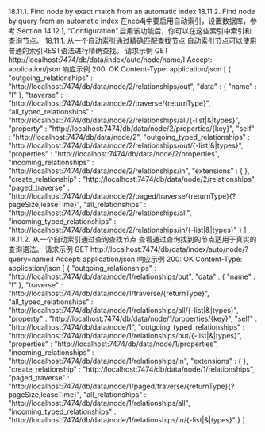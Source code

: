 18.11.1. Find node by exact match from an automatic index
18.11.2. Find node by query from an automatic index
在neo4j中要启用自动索引，设置数据库，参考 Section 14.12.1, “Configuration”.启用该功能后，你可以在这些索引中索引和查询节点。
18.11.1. 从一个自动索引通过精确匹配查找节点
自动索引节点可以使用普通的索引REST语法进行精确查找。
请求示例
GET http://localhost:7474/db/data/index/auto/node/name/I
Accept: application/json
响应示例
200: OK
Content-Type: application/json
[ {
  "outgoing_relationships" : "http://localhost:7474/db/data/node/2/relationships/out",
  "data" : {
    "name" : "I"
  },
  "traverse" : "http://localhost:7474/db/data/node/2/traverse/{returnType}",
  "all_typed_relationships" : "http://localhost:7474/db/data/node/2/relationships/all/{-list|&|types}",
  "property" : "http://localhost:7474/db/data/node/2/properties/{key}",
  "self" : "http://localhost:7474/db/data/node/2",
  "outgoing_typed_relationships" : "http://localhost:7474/db/data/node/2/relationships/out/{-list|&|types}",
  "properties" : "http://localhost:7474/db/data/node/2/properties",
  "incoming_relationships" : "http://localhost:7474/db/data/node/2/relationships/in",
  "extensions" : {
  },
  "create_relationship" : "http://localhost:7474/db/data/node/2/relationships",
  "paged_traverse" : "http://localhost:7474/db/data/node/2/paged/traverse/{returnType}{?pageSize,leaseTime}",
  "all_relationships" : "http://localhost:7474/db/data/node/2/relationships/all",
  "incoming_typed_relationships" : "http://localhost:7474/db/data/node/2/relationships/in/{-list|&|types}"
} ]
18.11.2. 从一个自动索引通过查询查找节点
查看通过查询找到的节点适用于真实的查询语法。
请求示例
GET http://localhost:7474/db/data/index/auto/node/?query=name:I
Accept: application/json
响应示例
200: OK
Content-Type: application/json
[ {
  "outgoing_relationships" : "http://localhost:7474/db/data/node/1/relationships/out",
  "data" : {
    "name" : "I"
  },
  "traverse" : "http://localhost:7474/db/data/node/1/traverse/{returnType}",
  "all_typed_relationships" : "http://localhost:7474/db/data/node/1/relationships/all/{-list|&|types}",
  "property" : "http://localhost:7474/db/data/node/1/properties/{key}",
  "self" : "http://localhost:7474/db/data/node/1",
  "outgoing_typed_relationships" : "http://localhost:7474/db/data/node/1/relationships/out/{-list|&|types}",
  "properties" : "http://localhost:7474/db/data/node/1/properties",
  "incoming_relationships" : "http://localhost:7474/db/data/node/1/relationships/in",
  "extensions" : {
  },
  "create_relationship" : "http://localhost:7474/db/data/node/1/relationships",
  "paged_traverse" : "http://localhost:7474/db/data/node/1/paged/traverse/{returnType}{?pageSize,leaseTime}",
  "all_relationships" : "http://localhost:7474/db/data/node/1/relationships/all",
  "incoming_typed_relationships" : "http://localhost:7474/db/data/node/1/relationships/in/{-list|&|types}"
} ]


